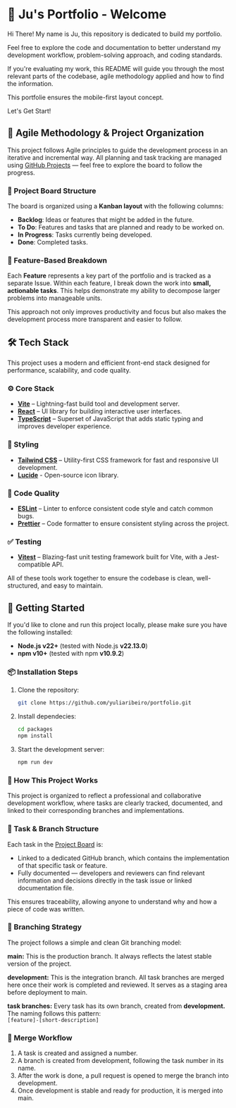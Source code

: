 # 🌱 Ju's Portfolio - Welcome

Hi There! My name is Ju, this repository is dedicated to build my portfolio.

Feel free to explore the code and documentation to better understand my development workflow, problem-solving approach, and coding standards. 

If you're evaluating my work, this README will guide you through the most relevant parts of the codebase, agile methodology applied and how to find the information.

This portfolie ensures the mobile-first layout concept.

Let's Get Start!

## 📌 Agile Methodology & Project Organization
This project follows Agile principles to guide the development process in an iterative and incremental way. All planning and task tracking are managed using [GitHub Projects](https://github.com/users/yuliaribeiro/projects/3) — feel free to explore the board to follow the progress.


### 🧠 Project Board Structure

The board is organized using a **Kanban layout** with the following columns:
- **Backlog**: Ideas or features that might be added in the future.
- **To Do**: Features and tasks that are planned and ready to be worked on.
- **In Progress**: Tasks currently being developed.
- **Done**: Completed tasks.


### 🧩 Feature-Based Breakdown

Each **Feature** represents a key part of the portfolio and is tracked as a separate Issue. Within each feature, I break down the work into **small, actionable tasks**. This helps demonstrate my ability to decompose larger problems into manageable units.

This approach not only improves productivity and focus but also makes the development process more transparent and easier to follow.

## 🛠️ Tech Stack

This project uses a modern and efficient front-end stack designed for performance, scalability, and code quality.

### ⚙️ Core Stack
- **[Vite](https://vitejs.dev/)** – Lightning-fast build tool and development server.
- **[React](https://reactjs.org/)** – UI library for building interactive user interfaces.
- **[TypeScript](https://www.typescriptlang.org/)** – Superset of JavaScript that adds static typing and improves developer experience.

### 🎨 Styling
- **[Tailwind CSS](https://tailwindcss.com/)** – Utility-first CSS framework for fast and responsive UI development.
- **[Lucide](https://lucide.dev/)** - Open-source icon library.

### 🧹 Code Quality
- **[ESLint](https://eslint.org/)** – Linter to enforce consistent code style and catch common bugs.
- **[Prettier](https://prettier.io/)** – Code formatter to ensure consistent styling across the project.

### ✅ Testing
- **[Vitest](https://vitest.dev/)** – Blazing-fast unit testing framework built for Vite, with a Jest-compatible API.

All of these tools work together to ensure the codebase is clean, well-structured, and easy to maintain.

## 🚀 Getting Started

If you'd like to clone and run this project locally, please make sure you have the following installed:

- **Node.js v22+** (tested with Node.js **v22.13.0**)
- **npm v10+** (tested with npm **v10.9.2**)

### 📦 Installation Steps

1. Clone the repository:
   ```bash
   git clone https://github.com/yuliaribeiro/portfolio.git
   
2. Install dependecies:
   ```bash
   cd packages
   npm install

3. Start the development server:
   ```bash
   npm run dev
   

### 🧠 How This Project Works
This project is organized to reflect a professional and collaborative development workflow, where tasks are clearly tracked, documented, and linked to their corresponding branches and implementations.

### 📌 Task & Branch Structure
Each task in the [Project Board](https://github.com/users/yuliaribeiro/projects/3) is:

* Linked to a dedicated GitHub branch, which contains the implementation of that specific task or feature.
* Fully documented — developers and reviewers can find relevant information and decisions directly in the task issue or linked documentation file.

This ensures traceability, allowing anyone to understand why and how a piece of code was written.


### 🌿 Branching Strategy
The project follows a simple and clean Git branching model:

**main:**
This is the production branch. It always reflects the latest stable version of the project.

**development:**
This is the integration branch. All task branches are merged here once their work is completed and reviewed.
It serves as a staging area before deployment to main.

**task branches:**
Every task has its own branch, created from **development.** The naming follows this pattern:
<br />
`[feature]-[short-description]`

### 🔁 Merge Workflow
1. A task is created and assigned a number.
2. A branch is created from development, following the task number in its name.
3. After the work is done, a pull request is opened to merge the branch into development.
4. Once development is stable and ready for production, it is merged into main.
